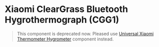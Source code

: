 # Xiaomi ClearGrass Bluetooth Hygrothermograph (CGG1)

> This component is deprecated now. Pleased use [Universal Xiaomi Thermometer Hygrometer](../miot_th/) component instead.

